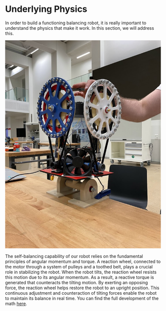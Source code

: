# Underlying Physics

In order to build a functioning balancing robot, it is really important to understand the physics that make it work. In this section, we will address this.

![Reaction Wheels](../images/two_axes_nice.jpg)

The self-balancing capability of our robot relies on the fundamental principles of angular momentum and torque. A reaction wheel, connected to the motor through a system of pulleys and a toothed belt, plays a crucial role in stabilizing the robot. When the robot tilts, the reaction wheel resists this motion due to its angular momentum. As a result, a reactive torque is generated that counteracts the tilting motion. By exerting an opposing force, the reaction wheel helps restore the robot to an upright position. This continuous adjustment and counteraction of tilting forces enable the robot to maintain its balance in real time. You can find the full development of the math [here](https://drive.google.com/file/d/1Ae1CPihRvgqLchlg4Ux5KGsnINjBrRcP/view?usp=sharing).

